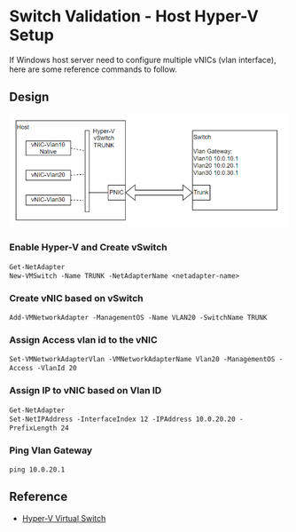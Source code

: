 # Switch Validation - Host Hyper-V Setup

If Windows host server need to configure multiple vNICs (vlan interface), here are some reference commands to follow.

## Design

![TrunkDesignDiagram](./../images/hostHyperV.png)

### Enable Hyper-V and Create vSwitch

```
Get-NetAdapter
New-VMSwitch -Name TRUNK -NetAdapterName <netadapter-name>
```

### Create vNIC based on vSwitch

```
Add-VMNetworkAdapter -ManagementOS -Name VLAN20 -SwitchName TRUNK
```

### Assign Access vlan id to the vNIC

```
Set-VMNetworkAdapterVlan -VMNetworkAdapterName Vlan20 -ManagementOS -Access -VlanId 20
```

### Assign IP to vNIC based on Vlan ID

```
Get-NetAdapter
Set-NetIPAddress -InterfaceIndex 12 -IPAddress 10.0.20.20 -PrefixLength 24
```

### Ping Vlan Gateway

```
ping 10.0.20.1
```

## Reference

- [Hyper-V Virtual Switch](https://learn.microsoft.com/en-us/windows-server/virtualization/hyper-v-virtual-switch/hyper-v-virtual-switch)
